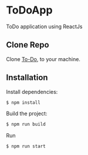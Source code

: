 # ToDoApp

ToDo application using ReactJs

## Clone Repo

Clone [To-Do](https://github.com/SunandiniSen/ToDoApp.git), to your machine.

## Installation

  Install dependencies:

```bash
$ npm install
```

  Build the project:

```bash
$ npm run build
```

Run

```bash
$ npm run start
```
